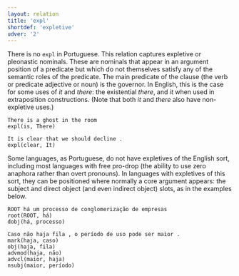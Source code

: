 ```yaml
---
layout: relation
title: 'expl'
shortdef: 'expletive'
udver: '2'
---
```


There is no `expl` in Portuguese.
This relation captures expletive or pleonastic nominals. These are nominals that appear in an argument
position of a predicate but which do not themselves satisfy any of the semantic roles of the predicate.
The main predicate of the clause (the verb or predicate adjective or noun) is the governor. In English,
this is the case for some uses of *it* and *there*: the existential *there*, and *it* when used in
extraposition constructions. (Note that both *it* and *there* also have non-expletive uses.)



~~~ sdparse
There is a ghost in the room
expl(is, There)
~~~


~~~ sdparse
It is clear that we should decline .
expl(clear, It)
~~~

Some languages, as Portuguese, do not have expletives of the English sort, including most languages
with free pro-drop (the ability to use zero anaphora rather than overt pronouns). In languages with
expletives of this sort, they can be positioned where normally a core argument appears: the subject
and direct object (and even indirect object) slots, as in the examples below.



~~~ sdparse
ROOT há um processo de conglomerização de empresas
root(ROOT, há)
dobj(há, processo)
~~~

~~~ sdparse
Caso não haja fila , o período de uso pode ser maior .
mark(haja, caso)
obj(haja, fila)
advmod(haja, não)
advcl(maior, haja)
nsubj(maior, período)
~~~

<!-- Interlanguage links updated Po 11. listopadu 2024, 20:10:53 CET -->
